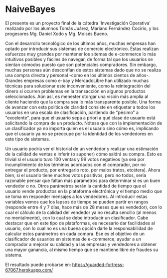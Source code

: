 # NaiveBayes
El presente es un proyecto final de la cátedra 'Investigación Operativa' realizado por los alumnos  Tomás Juárez, Mariano Fernández Cocirio, y los progesores Mg. Daniel Xodo y Mg. Moisés Bueno.

Con el desarrollo tecnológico de los últimos años, muchas empresas han optado por introducir sus sistemas de comercio electrónico. Éstas realizan esfuerzos muy grandes por mantener los sitemas de e-commerce lo más intuitivos posibles y fáciles de navegar, de forma tal que los usuarios se sientan cómodos puesto que son potenciales compradores. Sin embargo, muchas personas aún desconfían de estos sistemas dado que no se realiza una compra directa y personal -como en los últimos cientos de años-. Grandes empresas como e-bay y MercadoLibre han utilizado muchas técnicas para solucionar este inconveniente, como la reintegración del dinero si ocurren problemas en la transacción en algunos productos seleccionados. Aún así, es menester otorgar una visión más amplia al cliente haciendo que la compra sea lo más transparente posible. Una forma de avanzar con esta política de claridad consiste en etiquetar a todos los usuarios en una escala de clasificación, partiendo de "pésimo" a "excelente", para que el usuario sepa a priori a qué clase de usuario está solicitando la compra de un producto. Nótese que con la implementación de un clasificador ya no importa quién es el usuario sino cómo es, implicando que el usuario ya no se preocupe por la identidad de los vendedores en este tipo de sistemas.

Un usuario podría ver el historial de un vendedor y realizar una estimación de la calidad de ventas e inferir (o suponer) cómo saldrá su compra. Esto es trivial si el usuario tuvo 100 ventas y 99 votos negativos (ya sea por incumplimiento de los términos acordados con el comprador, por no entregar el producto, por entregarlo roto, por malos tratos, etcétera). Ahora bien, si el usuario tiene muchos votos positivos, pero no todos, sería razonable pensar que faltan más parámetros para determinar si es un buen vendedor o no. Otros parámetros serán la cantidad de tiempo que el usuario vende productos en la plataforma electrónica y el tiempo medio que se toma en responder mensajes a los vendedores. Al introducir estas variables vemos que los lapsos de tiempo se pueden partir en rangos (responde entre 4 y 7 días, hace más de 28 meses que es vendedor), con lo cual el cálculo de la calidad del vendedor ya no resulta sencillo (al menos no mentalmente), con lo cual se debe introducir un clasificador. Cabe destacar que en este tipo de plataformas, es necesario dar facilidades al usuario, con lo cual no es una buena opción darle la responsabilidad de calcular estos parámetros en cada compra. Ese es el objetivo de un clasificador de usuarios en sistemas de e-commerce; ayudar a un comprador a mejorar su calidad y a las empresas y vendedores a obtener una mayor ganancia, al mismo tiempo que se mantiene libre de fraudes su sistema.

El resultado puede probarse en: https://guarded-fortress-67067.herokuapp.com/
